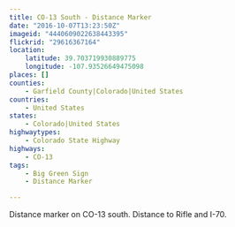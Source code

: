 ```yaml
---
title: CO-13 South - Distance Marker
date: "2016-10-07T13:23:50Z"
imageid: "4440609022638443395"
flickrid: "29616367164"
location:
    latitude: 39.703719930889775
    longitude: -107.93526649475098
places: []
counties:
    - Garfield County|Colorado|United States
countries:
    - United States
states:
    - Colorado|United States
highwaytypes:
    - Colorado State Highway
highways:
    - CO-13
tags:
    - Big Green Sign
    - Distance Marker

---
```

Distance marker on CO-13 south.  Distance to Rifle and I-70.